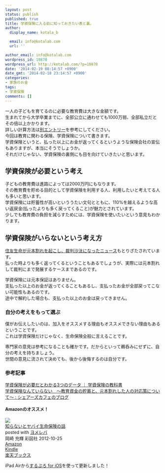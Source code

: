 ```yaml
---
layout: post
status: publish
published: true
title: 学資保険に入る前に知っておきたい表と裏。
author:
  display_name: kotala_b

  email: info@kotalab.com
  url: ''

author_email: info@kotalab.com
wordpress_id: 10870
wordpress_url: http://kotalab.com/?p=10870
date: '2014-02-19 08:14:57 +0900'
date_gmt: '2014-02-18 23:14:57 +0900'
categories:
- 家族のお金
tags:
- 学資保険
comments: []
---
```

<p>一人の子どもを育てるのに必要な教育費は大きな金額です。<br />
生まれてから大学卒業までに、全部公立に通わせても1000万弱、全部私立だとその倍以上かかります。<br />
詳しい計算方法は<a href="http://kotalab.com/education-cost" target="_blank">別エントリー</a>を参考にしてください。<br />
今回は教育に関わる保険、学資保険について書きます。<br />
学資保険というと、払った以上にお金が返ってくるというような保険会社の宣伝もありますが、本当にそうでしょうか。<br />
それだけじゃない、学資保険の裏側にも目を向けていきたいと思います。</p>
<p><!--more--></p>
<h2>学資保険が必要という考え</h2>
<p>子どもの教育費は進路によっては2000万円にもなります。<br />
その教育費を貯める目的として学資保険を利用する人、利用したいと考えてる人も多いと思います。<br />
学資保険には貯蓄性が高いといううたい文句とともに、110%を越えるような高い返戻金(払ったよりも多く戻ってくること)が魅力とされています。<br />
少しでも教育費の負担を減らすためには、学資保険を使いたいという意見もわかります。</p>
<h2>学資保険がいらないという考え方</h2>
<p><a href="http://www.asahi.com/articles/TKY201310270366.html" target="_blank">住友生命が元本割れを起こし、裁判沙汰になったニュース</a><a href="http://b.hatena.ne.jp/entry/http://www.asahi.com/articles/TKY201310270366.html" target="_blank"><img border="0" src="http://b.hatena.ne.jp/entry/image/http://www.asahi.com/articles/TKY201310270366.html" alt="" /></a>もとりざたされています。<br />
払った時よりも多く返ってくるということもあるでしょうが、実際には元本割れして裁判にまで発展するケースまであるのです。</p>
<p><span class="b">学資保険には元本保証はありません。<br />
支払った以上のお金が返ってくることもあるし、支払ったお金が全部戻ってこない可能性もあるのです。</span><br />
途中で解約した場合も、支払った以上のお金は戻ってきません。</p>
<h3>自分の考えをもって選ぶ</h3>
<p>僕がお伝えしたいのは、加入をオススメする理由もオススメできない理由もあるということです。<br />
これは学資保険だけじゃなく、生命保険全般に言えることです。</p>
<p>専門家の意見は参考になることも確かです。だからといって鵜呑みにせずに、自分の考えを持ちましょう。<br />
世間の意見に流されて決めても、後から後悔するのは自分です。</p>
<h3 class="rele">参考記事</h3>
<p><a href="http://hokensc.jp/gakushi/" target="_blank">学資保険が必要だとわかる3つのデータ ｜ 学資保険の教科書</a><a href="http://b.hatena.ne.jp/entry/http://hokensc.jp/gakushi/" target="_blank"><img border="0" src="http://b.hatena.ne.jp/entry/image/http://hokensc.jp/gakushi/" alt="" /></a><br />
<a href="http://blog.livedoor.jp/sharescafe/archives/33569078.html" target="_blank">学資保険なんていらない　～教育資金の貯蓄と、元本割れした人の対応策について～ : シェアーズカフェのブログ</a><a href="http://b.hatena.ne.jp/entry/http://blog.livedoor.jp/sharescafe/archives/33569078.html" target="_blank"><img border="0" src="http://b.hatena.ne.jp/entry/image/http://blog.livedoor.jp/sharescafe/archives/33569078.html" alt="" /></a></p>
<h4 class="aam">Amazonのオススメ！</h4>
<div class="booklink-box">
<div class="booklink-image"><a href="http://www.amazon.co.jp/exec/obidos/asin/4883928896/same-22/" rel="nofollow" target="_blank"><img src="http://ecx.images-amazon.com/images/I/416JM23jyVL._SL160_.jpg" style="border: none;" /></a></div>
<div class="booklink-info">
<div class="booklink-name"><a href="http://www.amazon.co.jp/exec/obidos/asin/4883928896/same-22/" rel="nofollow" target="_blank">知らないとヤバイ生命保険の話</a>
<div class="booklink-powered-date">posted with <a href="http://yomereba.com" rel="nofollow" target="_blank">ヨメレバ</a></div>
</div>
<div class="booklink-detail">岡崎 充輝 彩図社 2012-10-25    </div>
<div class="booklink-link2">
<div class="shoplinkamazon"><a href="http://www.amazon.co.jp/exec/obidos/asin/4883928896/same-22/" rel="nofollow" target="_blank" title="アマゾン" >Amazon</a></div>
<div class="shoplinkkindle"><a href="http://www.amazon.co.jp/gp/search?keywords=%92m%82%E7%82%C8%82%A2%82%C6%83%84%83o%83C%90%B6%96%BD%95%DB%8C%AF%82%CC%98b&__mk_ja_JP=%83J%83%5E%83J%83i&url=node%3D2275256051&tag=same-22" rel="nofollow" target="_blank" >Kindle</a></div>
<div class="shoplinkrakuten"><a href="http://c.af.moshimo.com/af/c/click?a_id=374941&p_id=56&pc_id=56&pl_id=637&s_v=b5Rz2P0601xu&url=http%3A%2F%2Fbooks.rakuten.co.jp%2Frb%2F12070360%2F" rel="nofollow" target="_blank" title="楽天ブックス" >楽天ブックス</a></div>
</p></div>
</div>
<div class="booklink-footer"></div>
</div>
<p>iPad Airから<a href="https://itunes.apple.com/jp/app/surupuro-for-ios-buroguedita/id436676299?mt=8&uo=4&at=10l4yU" rel="nofollow" target="_blank">するぷろ for iOS</a>を使って更新しました！</p>
